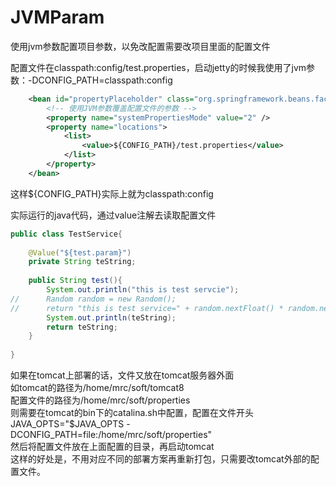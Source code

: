 # JVMParam
使用jvm参数配置项目参数，以免改配置需要改项目里面的配置文件

配置文件在classpath:config/test.properties，启动jetty的时候我使用了jvm参数：-DCONFIG_PATH=classpath:config

```xml
	<bean id="propertyPlaceholder" class="org.springframework.beans.factory.config.PropertyPlaceholderConfigurer">
		<!-- 使用JVM参数覆盖配置文件的参数 -->
		<property name="systemPropertiesMode" value="2" />
		<property name="locations">
			<list>
				<value>${CONFIG_PATH}/test.properties</value>
			</list>
		</property>
	</bean>
```
这样${CONFIG_PATH}实际上就为classpath:config

实际运行的java代码，通过value注解去读取配置文件
```java
public class TestService{
	
	@Value("${test.param}")
	private String teString;
	
	public String test(){
		System.out.println("this is test servcie");
//		Random random = new Random();
//		return "this is test service=" + random.nextFloat() * random.nextFloat();
		System.out.println(teString);
		return teString;
	}
	
}
```
如果在tomcat上部署的话，文件又放在tomcat服务器外面<br/>
如tomcat的路径为/home/mrc/soft/tomcat8<br/>
配置文件的路径为/home/mrc/soft/properties<br/>
则需要在tomcat的bin下的catalina.sh中配置，配置在文件开头<br/>
JAVA_OPTS="$JAVA_OPTS -DCONFIG_PATH=file:/home/mrc/soft/properties"<br/>
然后将配置文件放在上面配置的目录，再启动tomcat<br/>
这样的好处是，不用对应不同的部署方案再重新打包，只需要改tomcat外部的配置文件。



